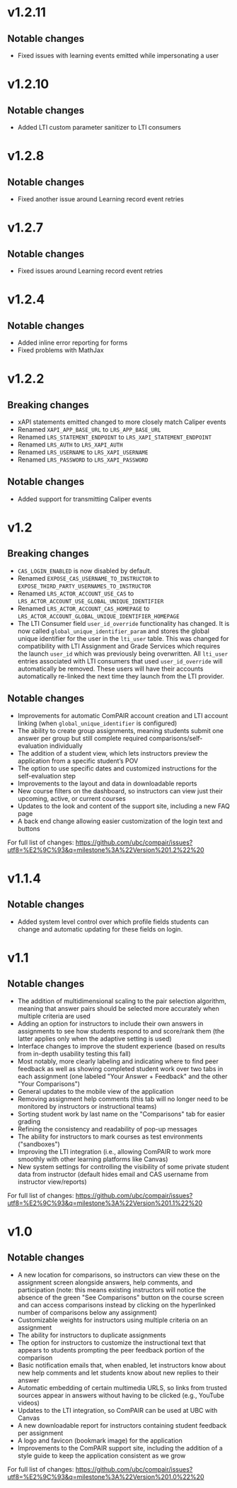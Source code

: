 # v1.2.11

## Notable changes
* Fixed issues with learning events emitted while impersonating a user

# v1.2.10

## Notable changes
* Added LTI custom parameter sanitizer to LTI consumers

# v1.2.8

## Notable changes
* Fixed another issue around Learning record event retries

# v1.2.7

## Notable changes
* Fixed issues around Learning record event retries

# v1.2.4

## Notable changes
* Added inline error reporting for forms
* Fixed problems with MathJax

# v1.2.2

## Breaking changes

* xAPI statements emitted changed to more closely match Caliper events
* Renamed `XAPI_APP_BASE_URL` to `LRS_APP_BASE_URL`
* Renamed `LRS_STATEMENT_ENDPOINT` to `LRS_XAPI_STATEMENT_ENDPOINT`
* Renamed `LRS_AUTH` to `LRS_XAPI_AUTH`
* Renamed `LRS_USERNAME` to `LRS_XAPI_USERNAME`
* Renamed `LRS_PASSWORD` to `LRS_XAPI_PASSWORD`

## Notable changes

* Added support for transmitting Caliper events

# v1.2

## Breaking changes

* `CAS_LOGIN_ENABLED` is now disabled by default.
* Renamed `EXPOSE_CAS_USERNAME_TO_INSTRUCTOR` to `EXPOSE_THIRD_PARTY_USERNAMES_TO_INSTRUCTOR`
* Renamed `LRS_ACTOR_ACCOUNT_USE_CAS` to `LRS_ACTOR_ACCOUNT_USE_GLOBAL_UNIQUE_IDENTIFIER`
* Renamed `LRS_ACTOR_ACCOUNT_CAS_HOMEPAGE` to `LRS_ACTOR_ACCOUNT_GLOBAL_UNIQUE_IDENTIFIER_HOMEPAGE`
* The LTI Consumer field `user_id_override` functionality has changed. It is now called `global_unique_identifier_param` and stores the global unique identifier for the user in the `lti_user` table. This was changed for compatibility with LTI Assignment and Grade Services which requires the launch `user_id` which was previously being overwritten. All `lti_user` entries associated with LTI consumers that used `user_id_override` will automatically be removed. These users will have their accounts automatically re-linked the next time they launch from the LTI provider.

## Notable changes

* Improvements for automatic ComPAIR account creation and LTI account linking (when `global_unique_identifier` is configured)
* The ability to create group assignments, meaning students submit one answer per group but still complete required comparisons/self-evaluation individually
* The addition of a student view, which lets instructors preview the application from a specific student’s POV
* The option to use specific dates and customized instructions for the self-evaluation step
* Improvements to the layout and data in downloadable reports
* New course filters on the dashboard, so instructors can view just their upcoming, active, or current courses
* Updates to the look and content of the support site, including a new FAQ page
* A back end change allowing easier customization of the login text and buttons

For full list of changes: https://github.com/ubc/compair/issues?utf8=%E2%9C%93&q=milestone%3A%22Version%201.2%22%20

# v1.1.4

## Notable changes

* Added system level control over which profile fields students can change and automatic updating for these fields on login.

# v1.1

## Notable changes

* The addition of multidimensional scaling to the pair selection algorithm, meaning that answer pairs should be selected more accurately when multiple criteria are used
* Adding an option for instructors to include their own answers in assignments to see how students respond to and score/rank them (the latter applies only when the adaptive setting is used)
* Interface changes to improve the student experience (based on results from in-depth usability testing this fall)
* Most notably, more clearly labeling and indicating where to find peer feedback as well as showing completed student work over two tabs in each assignment (one labeled "Your Answer + Feedback" and the other "Your Comparisons")
* General updates to the mobile view of the application
* Removing assignment help comments (this tab will no longer need to be monitored by instructors or instructional teams)
* Sorting student work by last name on the "Comparisons" tab for easier grading
* Refining the consistency and readability of pop-up messages
* The ability for instructors to mark courses as test environments ("sandboxes")
* Improving the LTI integration (i.e., allowing ComPAIR to work more smoothly with other learning platforms like Canvas)
* New system settings for controlling the visibility of some private student data from instructor (default hides email and CAS username from instructor view/reports)

For full list of changes: https://github.com/ubc/compair/issues?utf8=%E2%9C%93&q=milestone%3A%22Version%201.1%22%20

# v1.0

## Notable changes

* A new location for comparisons, so instructors can view these on the assignment screen alongside answers, help comments, and participation (note: this means existing instructors will notice the absence of the green "See Comparisons" button on the course screen and can access comparisons instead by clicking on the hyperlinked number of comparisons below any assignment)
* Customizable weights for instructors using multiple criteria on an assignment
* The ability for instructors to duplicate assignments
* The option for instructors to customize the instructional text that appears to students prompting the peer feedback portion of the comparison
* Basic notification emails that, when enabled, let instructors know about new help comments and let students know about new replies to their answer
* Automatic embedding of certain multimedia URLS, so links from trusted sources appear in answers without having to be clicked (e.g., YouTube videos)
* Updates to the LTI integration, so ComPAIR can be used at UBC with Canvas
* A new downloadable report for instructors containing student feedback per assignment
* A logo and favicon (bookmark image) for the application
* Improvements to the ComPAIR support site, including the addition of a style guide to keep the application consistent as we grow

For full list of changes: https://github.com/ubc/compair/issues?utf8=%E2%9C%93&q=milestone%3A%22Version%201.0%22%20
